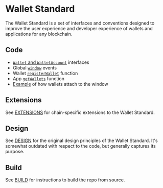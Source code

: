 # Wallet Standard

The Wallet Standard is a set of interfaces and conventions designed to improve the user experience and developer experience of wallets and applications for any blockchain.

## Code

- [`Wallet` and `WalletAccount`](packages/core/base/src/wallet.ts) interfaces
- Global [`window`](packages/core/base/src/window.ts) events
- Wallet [`registerWallet`](packages/core/wallet/src/register.ts) function
- App [`getWallets`](packages/core/app/src/wallets.ts) function
- [Example](packages/example/wallets/src/window.ts) of how wallets attach to the window

## Extensions

See [EXTENSIONS](EXTENSIONS.md) for chain-specific extensions to the Wallet Standard.

## Design

See [DESIGN](DESIGN.md) for the original design principles of the Wallet Standard. It's somewhat outdated with respect to the code, but generally captures its purpose.

## Build

See [BUILD](BUILD.md) for instructions to build the repo from source.
